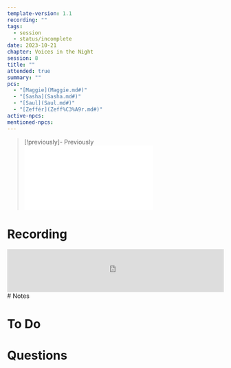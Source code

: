 ```yaml
---
template-version: 1.1
recording: ""
tags:
  - session
  - status/incomplete
date: 2023-10-21
chapter: Voices in the Night
session: 8
title: ""
attended: true
summary: ""
pcs:
  - "[Maggie](Maggie.md#)"
  - "[Sasha](Sasha.md#)"
  - "[Saul](Saul.md#)"
  - "[Zeffér](Zeff%C3%A9r.md#)"
active-npcs: 
mentioned-npcs:
---
```


> [!previously]- Previously
> ![Session 7](./Session%207.md#summary)
# Recording
<iframe width="100%" height="100" src="https://www.youtube.com/embed/_xd6sa2bHdg?modestbranding=1&rel=0" title="VtM Shadows of Boston - Session 4 - Torpor" frameborder="0"></iframe>
# Notes

# To Do

# Questions